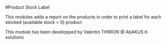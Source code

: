 #Product Stock Label

This modules adds a report on the products in order to print a label for each stocked (available stock > 0) product

This module has been developped by Valentin THIRION @ AbAKUS it-solutions
